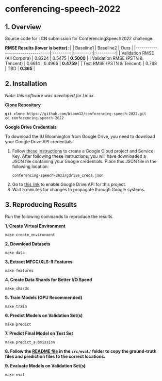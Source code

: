 # conferencing-speech-2022

## 1. Overview
Source code for LCN submission for ConferencingSpeech2022 challenge.

**RMSE Results (lower is better):**
|                                  | Baseline1 | Baseline2 |    Ours    |
|----------------------------------|:---------:|:---------:|:----------:|
| Validation RMSE (All Corpora)    |   0.8224  |   0.5475  | **0.5000** |
| Validation RMSE (PSTN & Tencent) |   0.6614  |   0.4965  | **0.4759** |
| Test RMSE (PSTN & Tencent)       |   0.768   |    TBD    |  **0.365** |


## 2. Installation
*Note: this software was developed for Linux.*

**Clone Repository**
```
git clone https://github.com/btamm12/conferencing-speech-2022.git
cd conferencing-speech-2022
```

**Google Drive Credentials**

To download the IU Bloomington from Google Drive, you need to download your
Google Drive API credentials.

1. Follow [these
   instructions](https://cloud.google.com/docs/authentication/getting-started#creating_a_service_account)
   to create a Google Cloud project and Service Key.
   After following these instructions, you will have downloaded a JSON file
   containing your Google credentials. Place this JSON file in the following
   location:
   ```
   conferencing-speech-2022/gdrive_creds.json
   ```
2. Go to [this
   link](https://console.developers.google.com/apis/library/drive.googleapis.com)
   to enable Google Drive API for this project.
3. Wait 5 minutes for changes to propagate through Google systems.

## 3. Reproducing Results

Run the following commands to reproduce the results.

**1. Create Virtual Environment**
```
make create_environment
```

**2. Download Datasets**
```
make data
```

**3. Extract MFCC/XLS-R Features**
```
make features
```

**4. Create Data Shards for Better I/O Speed**
```
make shards
```

**5. Train Models (GPU Recommended)**
```
make train
```

**6. Predict Models on Validation Set(s)**
```
make predict
```

**7. Predict Final Model on Test Set**
```
make predict_submission
```

**8. Follow the [README file](src/eval/README.md) in the `src/eval/` folder to copy
the ground-truth files and prediction files to the correct locations.**

**9. Evaluate Models on Validation Set(s)**
```
make eval
```
